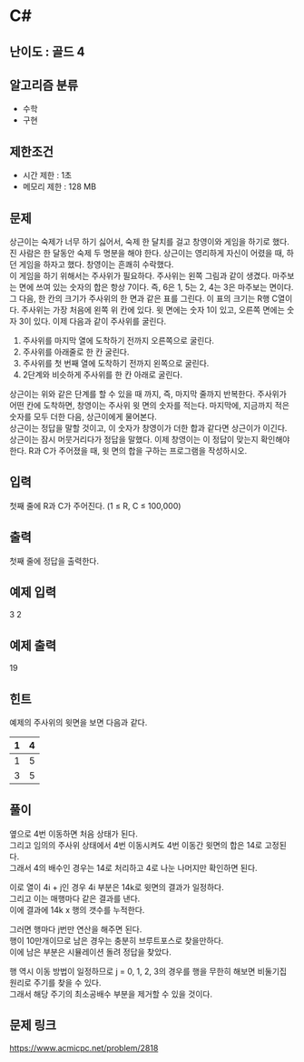 # C#

## 난이도 : 골드 4

## 알고리즘 분류
  - 수학
  - 구현

## 제한조건
  - 시간 제한 : 1초
  - 메모리 제한 : 128 MB

## 문제
상근이는 숙제가 너무 하기 싫어서, 숙제 한 달치를 걸고 창영이와 게임을 하기로 했다. 진 사람은 한 달동안 숙제 두 명분을 해야 한다. 상근이는 영리하게 자신이 어렸을 때, 하던 게임을 하자고 했다. 창영이는 흔쾌히 수락했다.<br/>
이 게임을 하기 위해서는 주사위가 필요하다. 주사위는 왼쪽 그림과 같이 생겼다. 마주보는 면에 쓰여 있는 숫자의 합은 항상 7이다. 즉, 6은 1, 5는 2, 4는 3은 마주보는 면이다.<br/>
그 다음, 한 칸의 크기가 주사위의 한 면과 같은 표를 그린다. 이 표의 크기는 R행 C열이다. 주사위는 가장 처음에 왼쪽 위 칸에 있다. 윗 면에는 숫자 1이 있고, 오른쪽 면에는 숫자 3이 있다. 이제 다음과 같이 주사위를 굴린다.<br/>

  1. 주사위를 마지막 열에 도착하기 전까지 오른쪽으로 굴린다.
  2. 주사위를 아래줄로 한 칸 굴린다.
  3. 주사위를 첫 번째 열에 도착하기 전까지 왼쪽으로 굴린다.
  4. 2단계와 비슷하게 주사위를 한 칸 아래로 굴린다.

상근이는 위와 같은 단계를 할 수 있을 때 까지, 즉, 마지막 줄까지 반복한다. 주사위가 어떤 칸에 도착하면, 창영이는 주사위 윗 면의 숫자를 적는다. 마지막에, 지금까지 적은 숫자를 모두 더한 다음, 상근이에게 물어본다.<br/>
상근이는 정답을 말할 것이고, 이 숫자가 창영이가 더한 합과 같다면 상근이가 이긴다. 상근이는 잠시 머뭇거리다가 정답을 말했다. 이제 창영이는 이 정답이 맞는지 확인해야 한다. R과 C가 주어졌을 때, 윗 면의 합을 구하는 프로그램을 작성하시오.<br/>


## 입력
첫째 줄에 R과 C가 주어진다. (1 ≤ R, C ≤ 100,000)<br/>


## 출력
첫째 줄에 정답을 출력한다.<br/>


## 예제 입력
3 2<br/>

## 예제 출력
19<br/>


## 힌트
예제의 주사위의 윗면을 보면 다음과 같다.

|1|4|
|:---:|:---:|
|1|5|
|3|5|


## 풀이
옆으로 4번 이동하면 처음 상태가 된다.<br/>
그리고 임의의 주사위 상태에서 4번 이동시켜도 4번 이동간 윗면의 합은 14로 고정된다.<br/>
그래서 4의 배수인 경우는 14로 처리하고 4로 나눈 나머지만 확인하면 된다.<br/>


이로 열이 4i + j인 경우 4i 부분은 14k로 윗면의 결과가 일정하다.<br/>
그리고 이는 매행마다 같은 결과를 낸다.<br/>
이에 결과에 14k x 행의 갯수를 누적한다.<br/>


그러면 행마다 j번만 연산을 해주면 된다.<br/>
행이 10만개이므로 남은 경우는 충분히 브루트포스로 찾을만하다.<br/>
이에 남은 부분은 시뮬레이션 돌려 정답을 찾았다.<br/>


행 역시 이동 방법이 일정하므로 j = 0, 1, 2, 3의 경우를 행을 무한히 해보면 비둘기집 원리로 주기를 찾을 수 있다.<br/>
그래서 해당 주기의 최소공배수 부분을 제거할 수 있을 것이다.<br/>


## 문제 링크
https://www.acmicpc.net/problem/2818